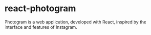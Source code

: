 # react-photogram
Photogram is a web application, developed with React, inspired by the interface and features of Instagram.
